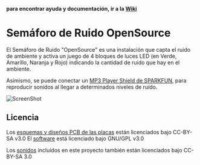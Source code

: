 **para encontrar  ayuda y documentación, ir a la [Wiki](https://github.com/tolbier/semaforo_ruido/wiki)**

Semáforo de Ruido OpenSource
============================
El Semáforo de Ruido "OpenSource" es una instalación que capta el ruido de ambiente y activa un juego de 4 bloques de luces LED (en Verde, Amarillo, Naranja y Rojo) indicando la cantidad de ruido que hay en el ambiente.

Asimismo, se puede conectar un [MP3 Player Shield de SPARKFUN](https://www.sparkfun.com/products/10628), para reproducir sonidos al llegar a determinados niveles de ruido.

![ScreenShot](https://raw.github.com/tolbier/semaforo_ruido/master/PCBs/semaforo_ruido_MainPCB/semaforo_ruido_MainPCB_pcb.jpg)

Licencia
--------
Los [esquemas y diseños PCB de las placas](https://github.com/tolbier/semaforo_ruido/tree/master/PCBs) están licenciados bajo CC-BY-SA v3.0
El [software](https://github.com/tolbier/semaforo_ruido/tree/master/src) está licenciado bajo GNU/GPL v3.0

Los [sonidos](https://github.com/tolbier/semaforo_ruido/tree/master/sonidos) incluídos en este proyecto también están licenciados bajo CC-BY-SA 3.0





